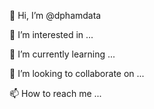 👋 Hi, I’m @dphamdata


👀 I’m interested in ...


🌱 I’m currently learning ...


💞️ I’m looking to collaborate on ...


📫 How to reach me ...

<!---
dphamdata/dphamdata is a ✨ special ✨ repository because its `README.md` (this file) appears on your GitHub profile.
You can click the Preview link to take a look at your changes.
--->
